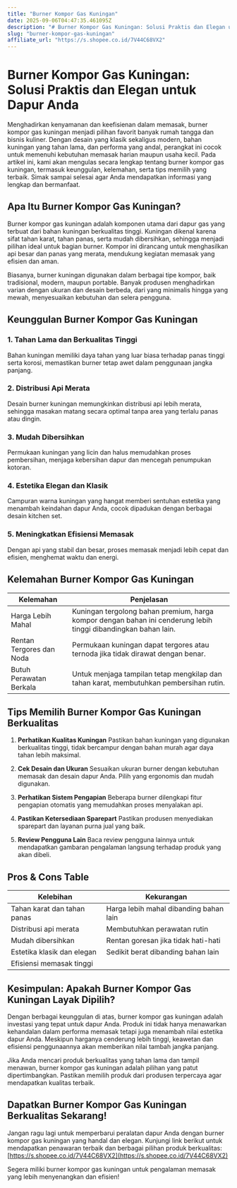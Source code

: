 ```yaml
---
title: "Burner Kompor Gas Kuningan"
date: 2025-09-06T04:47:35.461095Z
description: "# Burner Kompor Gas Kuningan: Solusi Praktis dan Elegan untuk Dapur Anda..."
slug: "burner-kompor-gas-kuningan"
affiliate_url: "https://s.shopee.co.id/7V44C68VX2"
---
```

# Burner Kompor Gas Kuningan: Solusi Praktis dan Elegan untuk Dapur Anda

Menghadirkan kenyamanan dan keefisienan dalam memasak, burner kompor gas kuningan menjadi pilihan favorit banyak rumah tangga dan bisnis kuliner. Dengan desain yang klasik sekaligus modern, bahan kuningan yang tahan lama, dan performa yang andal, perangkat ini cocok untuk memenuhi kebutuhan memasak harian maupun usaha kecil. Pada artikel ini, kami akan mengulas secara lengkap tentang burner kompor gas kuningan, termasuk keunggulan, kelemahan, serta tips memilih yang terbaik. Simak sampai selesai agar Anda mendapatkan informasi yang lengkap dan bermanfaat.

## Apa Itu Burner Kompor Gas Kuningan?

Burner kompor gas kuningan adalah komponen utama dari dapur gas yang terbuat dari bahan kuningan berkualitas tinggi. Kuningan dikenal karena sifat tahan karat, tahan panas, serta mudah dibersihkan, sehingga menjadi pilihan ideal untuk bagian burner. Kompor ini dirancang untuk menghasilkan api besar dan panas yang merata, mendukung kegiatan memasak yang efisien dan aman.

Biasanya, burner kuningan digunakan dalam berbagai tipe kompor, baik tradisional, modern, maupun portable. Banyak produsen menghadirkan varian dengan ukuran dan desain berbeda, dari yang minimalis hingga yang mewah, menyesuaikan kebutuhan dan selera pengguna.

## Keunggulan Burner Kompor Gas Kuningan

### 1. **Tahan Lama dan Berkualitas Tinggi**
Bahan kuningan memiliki daya tahan yang luar biasa terhadap panas tinggi serta korosi, memastikan burner tetap awet dalam penggunaan jangka panjang. 

### 2. **Distribusi Api Merata**
Desain burner kuningan memungkinkan distribusi api lebih merata, sehingga masakan matang secara optimal tanpa area yang terlalu panas atau dingin.

### 3. **Mudah Dibersihkan**
Permukaan kuningan yang licin dan halus memudahkan proses pembersihan, menjaga kebersihan dapur dan mencegah penumpukan kotoran.

### 4. **Estetika Elegan dan Klasik**
Campuran warna kuningan yang hangat memberi sentuhan estetika yang menambah keindahan dapur Anda, cocok dipadukan dengan berbagai desain kitchen set.

### 5. **Meningkatkan Efisiensi Memasak**
Dengan api yang stabil dan besar, proses memasak menjadi lebih cepat dan efisien, menghemat waktu dan energi.

## Kelemahan Burner Kompor Gas Kuningan

| Kelemahan                          | Penjelasan                                                                 |
|-----------------------------------|---------------------------------------------------------------------------|
| Harga Lebih Mahal               | Kuningan tergolong bahan premium, harga kompor dengan bahan ini cenderung lebih tinggi dibandingkan bahan lain. |
| Rentan Tergores dan Noda         | Permukaan kuningan dapat tergores atau ternoda jika tidak dirawat dengan benar. |
| Butuh Perawatan Berkala          | Untuk menjaga tampilan tetap mengkilap dan tahan karat, membutuhkan pembersihan rutin. |

## Tips Memilih Burner Kompor Gas Kuningan Berkualitas

1. **Perhatikan Kualitas Kuningan**
Pastikan bahan kuningan yang digunakan berkualitas tinggi, tidak bercampur dengan bahan murah agar daya tahan lebih maksimal.

2. **Cek Desain dan Ukuran**
Sesuaikan ukuran burner dengan kebutuhan memasak dan desain dapur Anda. Pilih yang ergonomis dan mudah digunakan.

3. **Perhatikan Sistem Pengapian**
Beberapa burner dilengkapi fitur pengapian otomatis yang memudahkan proses menyalakan api.

4. **Pastikan Ketersediaan Sparepart**
Pastikan produsen menyediakan sparepart dan layanan purna jual yang baik.

5. **Review Pengguna Lain**
Baca review pengguna lainnya untuk mendapatkan gambaran pengalaman langsung terhadap produk yang akan dibeli.

## Pros & Cons Table

| Kelebihan                                  | Kekurangan                                  |
|--------------------------------------------|----------------------------------------------|
| Tahan karat dan tahan panas               | Harga lebih mahal dibanding bahan lain     |
| Distribusi api merata                     | Membutuhkan perawatan rutin               |
| Mudah dibersihkan                        | Rentan goresan jika tidak hati-hati       |
| Estetika klasik dan elegan               | Sedikit berat dibanding bahan lain        |
| Efisiensi memasak tinggi                  |                                              |

## Kesimpulan: Apakah Burner Kompor Gas Kuningan Layak Dipilih?

Dengan berbagai keunggulan di atas, burner kompor gas kuningan adalah investasi yang tepat untuk dapur Anda. Produk ini tidak hanya menawarkan kehandalan dalam performa memasak tetapi juga menambah nilai estetika dapur Anda. Meskipun harganya cenderung lebih tinggi, keawetan dan efisiensi penggunaannya akan memberikan nilai tambah jangka panjang.

Jika Anda mencari produk berkualitas yang tahan lama dan tampil menawan, burner kompor gas kuningan adalah pilihan yang patut dipertimbangkan. Pastikan memilih produk dari produsen terpercaya agar mendapatkan kualitas terbaik.

## Dapatkan Burner Kompor Gas Kuningan Berkualitas Sekarang!

Jangan ragu lagi untuk memperbarui peralatan dapur Anda dengan burner kompor gas kuningan yang handal dan elegan. Kunjungi link berikut untuk mendapatkan penawaran terbaik dan berbagai pilihan produk berkualitas: [https://s.shopee.co.id/7V44C68VX2](https://s.shopee.co.id/7V44C68VX2)

Segera miliki burner kompor gas kuningan untuk pengalaman memasak yang lebih menyenangkan dan efisien!